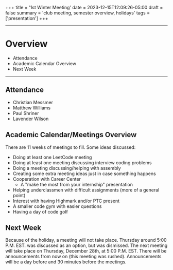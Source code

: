+++
title = '1st Winter Meeting'
date = 2023-12-15T12:09:26-05:00
draft = false 
summary = 'club meeting, semester overview, holidays'
tags = ['presentation']
+++

***

# Overview

- Attendance
- Academic Calendar Overview
- Next Week

***

## Attendance

- Christian Messmer
- Matthew Williams
- Paul Shriner
- Lavender Wilson

## Academic Calendar/Meetings Overview

There are 11 weeks of meetings to fill. Some ideas discussed:
- Doing at least one LeetCode meeting
- Doing at least one meeting discussing interview coding problems
- Doing a meeting discussing/helping with assembly
- Creating some extra meeting ideas just in case something happens
- Cooperation with Career Center
	- A "make the most from your internship" presentation
- Helping underclassmen with difficult assignments (more of a general point)
- Interest with having Highmark and/or PTC present
- A smaller code gym with easier questions
- Having a day of code golf

## Next Week

Because of the holiday, a meeting will not take place. Thursday around 5:00 P.M. EST. was discussed as an option, but was dismissed. The next meeting will take place on Thursday, December 28th, at 5:00 P.M. EST. There will be announcements from now on (this meeting was rushed). Announcements will be a day before and 30 minutes before the meetings. 
